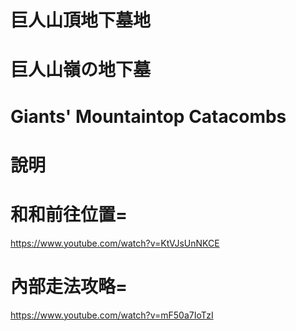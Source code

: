 # 巨人山頂地下墓地
# 巨人山嶺の地下墓	
# Giants' Mountaintop Catacombs

# 說明


# 和和前往位置=
https://www.youtube.com/watch?v=KtVJsUnNKCE

# 內部走法攻略=
https://www.youtube.com/watch?v=mF50a7IoTzI
